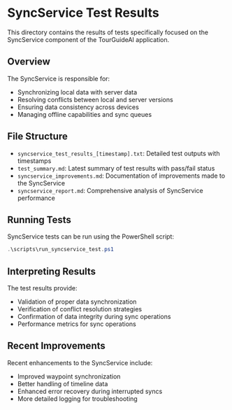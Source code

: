 # SyncService Test Results

This directory contains the results of tests specifically focused on the SyncService component of the TourGuideAI application.

## Overview

The SyncService is responsible for:
- Synchronizing local data with server data
- Resolving conflicts between local and server versions
- Ensuring data consistency across devices
- Managing offline capabilities and sync queues

## File Structure

- `syncservice_test_results_[timestamp].txt`: Detailed test outputs with timestamps
- `test_summary.md`: Latest summary of test results with pass/fail status
- `syncservice_improvements.md`: Documentation of improvements made to the SyncService
- `syncservice_report.md`: Comprehensive analysis of SyncService performance

## Running Tests

SyncService tests can be run using the PowerShell script:

```powershell
.\scripts\run_syncservice_test.ps1
```

## Interpreting Results

The test results provide:
- Validation of proper data synchronization
- Verification of conflict resolution strategies
- Confirmation of data integrity during sync operations
- Performance metrics for sync operations

## Recent Improvements

Recent enhancements to the SyncService include:
- Improved waypoint synchronization
- Better handling of timeline data
- Enhanced error recovery during interrupted syncs
- More detailed logging for troubleshooting 